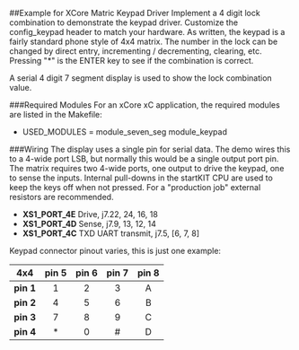 ##Example for XCore Matric Keypad Driver
Implement a 4 digit lock combination to demonstrate the keypad driver.  Customize the config_keypad header to match your hardware.  As written, the keypad is a fairly standard phone style of 4x4 matrix.  The number in the lock can be changed by direct entry, incrementing / decrementing, clearing, etc.  Pressing "*" is the ENTER key to see if the combination is correct.

A serial 4 digit 7 segment display is used to show the lock combination value.

###Required Modules
For an xCore xC application, the required modules are listed in the Makefile:
- USED_MODULES = module_seven_seg module_keypad

###Wiring
The display uses a single pin for serial data.  The demo wires this to a 4-wide port LSB, but normally this would be a single output port pin.  The matrix requires two 4-wide ports, one output to drive the keypad, one to sense the inputs.  Internal pull-downs in the startKIT CPU are used to keep the keys off when not pressed.  For a "production job" external resistors are recommended.
- **XS1_PORT_4E**  Drive, j7.22, 24, 16, 18
- **XS1_PORT_4D**  Sense, j7.9, 13, 12, 14
- **XS1_PORT_4C**  TXD UART transmit, j7.5, [6, 7, 8]

Keypad connector pinout varies, this is just one example:

|    4x4    | pin 5 | pin 6 | pin 7 | pin 8 |
|:---------:|:-----:|:-----:|:-----:|:-----:|
| **pin 1** |   1   |   2   |   3   |   A   |
| **pin 2** |   4   |   5   |   6   |   B   |
| **pin 3** |   7   |   8   |   9   |   C   |
| **pin 4** |   *   |   0   |   #   |   D   |

